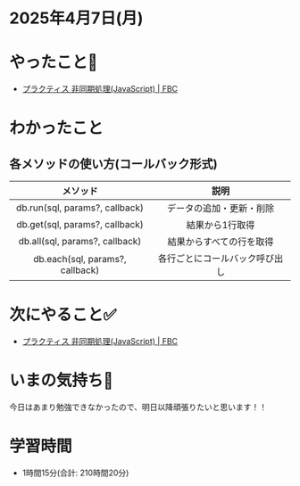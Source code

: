 # 2025年4月7日(月)

# やったこと📝

- [プラクティス 非同期処理\(JavaScript\) \| FBC](https://bootcamp.fjord.jp/practices/204)

# わかったこと

## 各メソッドの使い方(コールバック形式)

|            メソッド             |              説明              |
| :-----------------------------: | :----------------------------: |
| db.run(sql, params?, callback)  |    データの追加・更新・削除    |
| db.get(sql, params?, callback)  |        結果から1行取得         |
| db.all(sql, params?, callback)  |    結果からすべての行を取得    |
| db.each(sql, params?, callback) | 各行ごとにコールバック呼び出し |

# 次にやること✅

- [プラクティス 非同期処理\(JavaScript\) \| FBC](https://bootcamp.fjord.jp/practices/204)

# いまの気持ち🫶

今日はあまり勉強できなかったので、明日以降頑張りたいと思います！！

# 学習時間

- 1時間15分(合計: 210時間20分)
